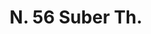 ---
title: "N. 56 Suber Th."
permalink: "/edition/plant056/"
plant-name: "N. 56."
plant-number: "056"
plant-xml: "/assets/xml/plant056.xml"
plant-img1: "/assets/img/plant056_verso.jpg"
plant-img2: "/assets/img/plant056.jpg"
plant-title: "N. 56 Suber Th."
plant-taxon-link: " http://www.worldfloraonline.org/taxon/wfo-0000293451"
plant-taxon-content: ""
layout: single-xml
---